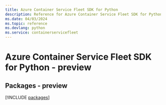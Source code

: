 ```yaml
---
title: Azure Container Service Fleet SDK for Python
description: Reference for Azure Container Service Fleet SDK for Python
ms.date: 04/03/2024
ms.topic: reference
ms.devlang: python
ms.service: containerservicefleet
---
```

# Azure Container Service Fleet SDK for Python - preview
## Packages - preview
[!INCLUDE [packages](container-service-fleet-index.md)]